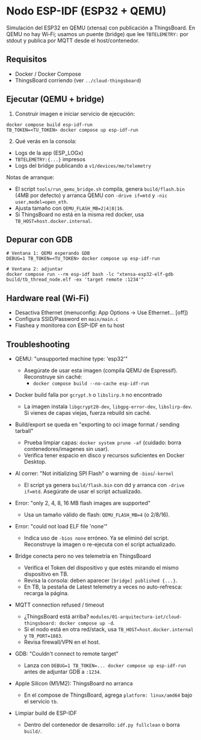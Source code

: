 # Nodo ESP-IDF (ESP32 + QEMU)

Simulación del ESP32 en QEMU (xtensa) con publicación a ThingsBoard. En QEMU no hay Wi‑Fi; usamos un puente (bridge) que lee `TBTELEMETRY:` por stdout y publica por MQTT desde el host/contenedor.

## Requisitos
- Docker / Docker Compose
- ThingsBoard corriendo (ver `../cloud-thingsboard`)

## Ejecutar (QEMU + bridge)
1) Construir imagen e iniciar servicio de ejecución:
```
docker compose build esp-idf-run
TB_TOKEN=<TU_TOKEN> docker compose up esp-idf-run
```
2) Qué verás en la consola:
- Logs de la app (ESP_LOGx)
- `TBTELEMETRY:{...}` impresos
- Logs del bridge publicando a `v1/devices/me/telemetry`

Notas de arranque:
- El script `tools/run_qemu_bridge.sh` compila, genera `build/flash.bin` (4MB por defecto) y arranca QEMU con `-drive if=mtd` y `-nic user,model=open_eth`.
- Ajusta tamaño con `QEMU_FLASH_MB=2|4|8|16`.
- Si ThingsBoard no está en la misma red docker, usa `TB_HOST=host.docker.internal`.

## Depurar con GDB
```
# Ventana 1: QEMU esperando GDB
DEBUG=1 TB_TOKEN=<TU_TOKEN> docker compose up esp-idf-run

# Ventana 2: adjuntar
docker compose run --rm esp-idf bash -lc "xtensa-esp32-elf-gdb build/tb_thread_node.elf -ex 'target remote :1234'"
```

## Hardware real (Wi‑Fi)
- Desactiva Ethernet (menuconfig: App Options → Use Ethernet… [off])
- Configura SSID/Password en `main/main.c`
- Flashea y monitorea con ESP-IDF en tu host

## Troubleshooting

- QEMU: "unsupported machine type: 'esp32'"
	- Asegúrate de usar esta imagen (compila QEMU de Espressif). Reconstruye sin caché:
		- `docker compose build --no-cache esp-idf-run`

- Docker build falla por `gcrypt.h` o `libslirp.h` no encontrado
	- La imagen instala `libgcrypt20-dev`, `libgpg-error-dev`, `libslirp-dev`. Si vienes de capas viejas, fuerza rebuild sin caché.

- Build/export se queda en "exporting to oci image format / sending tarball"
	- Prueba limpiar capas: `docker system prune -af` (cuidado: borra contenedores/imagenes sin usar).
	- Verifica tener espacio en disco y recursos suficientes en Docker Desktop.

- Al correr: "Not initializing SPI Flash" o warning de `-bios`/`-kernel`
	- El script ya genera `build/flash.bin` con dd y arranca con `-drive if=mtd`. Asegúrate de usar el script actualizado.

- Error: "only 2, 4, 8, 16 MB flash images are supported"
	- Usa un tamaño válido de flash: `QEMU_FLASH_MB=4` (o 2/8/16).

- Error: "could not load ELF file 'none'"
	- Indica uso de `-bios none` erróneo. Ya se eliminó del script. Reconstruye la imagen o re-ejecuta con el script actualizado.

- Bridge conecta pero no ves telemetría en ThingsBoard
	- Verifica el Token del dispositivo y que estés mirando el mismo dispositivo en TB.
	- Revisa la consola: deben aparecer `[bridge] published {...}`.
	- En TB, la pestaña de Latest telemetry a veces no auto-refresca: recarga la página.

- MQTT connection refused / timeout
	- ¿ThingsBoard está arriba? `modules/01-arquitectura-iot/cloud-thingsboard: docker compose up -d`.
	- Si el nodo está en otra red/stack, usa `TB_HOST=host.docker.internal` y `TB_PORT=1883`.
	- Revisa firewall/VPN en el host.

- GDB: "Couldn't connect to remote target"
	- Lanza con `DEBUG=1 TB_TOKEN=... docker compose up esp-idf-run` antes de adjuntar GDB a `:1234`.

- Apple Silicon (M1/M2): ThingsBoard no arranca
	- En el compose de ThingsBoard, agrega `platform: linux/amd64` bajo el servicio `tb`.

- Limpiar build de ESP-IDF
	- Dentro del contenedor de desarrollo: `idf.py fullclean` o borra `build/`.


